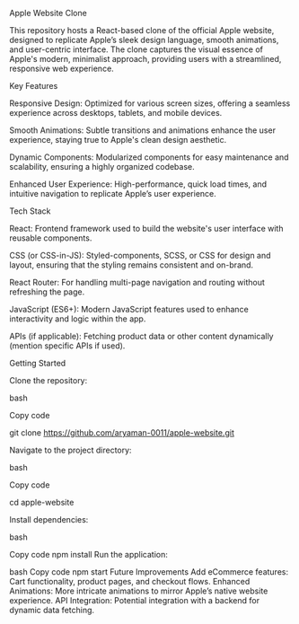 Apple Website Clone

This repository hosts a React-based clone of the official Apple website, designed to replicate Apple’s sleek design language, smooth animations, and user-centric interface. The clone captures the visual essence of Apple's modern, minimalist approach, providing users with a streamlined, responsive web experience.

Key Features

Responsive Design: Optimized for various screen sizes, offering a seamless experience across desktops, tablets, and mobile devices.

Smooth Animations: Subtle transitions and animations enhance the user experience, staying true to Apple's clean design aesthetic.

Dynamic Components: Modularized components for easy maintenance and scalability, ensuring a highly organized codebase.

Enhanced User Experience: High-performance, quick load times, and intuitive navigation to replicate Apple’s user experience.


Tech Stack

React: Frontend framework used to build the website's user interface with reusable components.

CSS (or CSS-in-JS): Styled-components, SCSS, or CSS for design and layout, ensuring that the styling remains consistent and on-brand.

React Router: For handling multi-page navigation and routing without refreshing the page.

JavaScript (ES6+): Modern JavaScript features used to enhance interactivity and logic within the app.

APIs (if applicable): Fetching product data or other content dynamically (mention specific APIs if used).


Getting Started

Clone the repository:


bash

Copy code

git clone https://github.com/aryaman-0011/apple-website.git

Navigate to the project directory:

bash

Copy code

cd apple-website

Install dependencies:

bash

Copy code
npm install
Run the application:

bash
Copy code
npm start
Future Improvements
Add eCommerce features: Cart functionality, product pages, and checkout flows.
Enhanced Animations: More intricate animations to mirror Apple’s native website experience.
API Integration: Potential integration with a backend for dynamic data fetching.